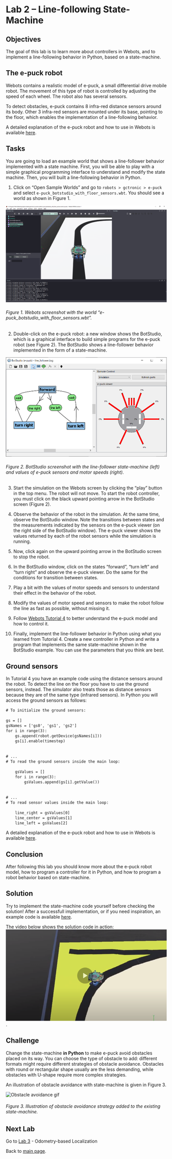 # Lab 2 – Line-following State-Machine

## Objectives
The goal of this lab is to learn more about controllers in Webots, and to implement a line-following behavior in Python, based on a state-machine. 

## The e-puck robot
Webots contains a realistic model of e-puck, a small differential drive mobile robot. The movement of this type of robot is controlled by adjusting the speed of each wheel. The robot also has several sensors. 

To detect obstacles, e-puck contains 8 infra-red distance sensors around its body. Other 3 infra-red sensors are mounted under its base, pointing to the floor, which enables the implementation of a line-following behavior. 

A detailed explanation of the e-puck robot and how to use in Webots is available [here](https://cyberbotics.com/doc/guide/epuck).

## Tasks
You are going to load an example world that shows a line-follower behavior implemented with a state machine. First, you will be able to play with a simple graphical programming interface to understand and modify the state machine. Then, you will built a line-following behavior in Python.

1. Click on “Open Sample Worlds” and go to `robots > gctronic > e-puck` and select `e-puck_botstudio_with_floor_sensors.wbt`. You should see a world as shown in Figure 1.

![Webots screenshot with e-puck](../Lab2/Webots_screenshot_with_e-puck.png)
###### Figure 1. Webots screenshot with the world “e-puck_botstudio_with_floor_sensors.wbt”.


2. Double-click on the e-puck robot: a new window shows the BotStudio, which is a graphical interface to build simple programs for the e-puck robot (see Figure 2). The BotStudio shows a line-follower behavior implemented in the form of a state-machine.

![BotStudio screenshot](../Lab2/BotStudio.png)
###### Figure 2. BotStudio screenshot with the line-follower state-machine (left) and values of e-puck sensors and motor speeds (right).

3. Start the simulation on the Webots screen by clicking the “play” button in the top menu. The robot will not move. To start the robot controller, you must click on the black upward pointing arrow in the BotStudio screen (Figure 2). 

4. Observe the behavior of the robot in the simulation. At the same time, observe the BotStudio window. Note the transitions between states and the measurements indicated by the sensors on the e-puck viewer (on the right side of the BotStudio window). The e-puck viewer shows the values returned by each of the robot sensors while the simulation is running. 

5. Now, click again on the upward pointing arrow in the BotStudio screen to stop the robot.

6. In the BotStudio window, click on the states “forward”, “turn left” and “turn right” and observe the e-puck viewer. Do the same for the conditions for transition between states. 

7. Play a bit with the values of motor speeds and sensors to understand their effect in the behavior of the robot. 

8. Modify the values of motor speed and sensors to make the robot follow the line as fast as possible, without missing it. 

9. Follow [Webots Tutorial 4](https://cyberbotics.com/doc/guide/tutorial-4-more-about-controllers?tab-language=python) to better understand the e-puck model and how to control it.

10. Finally, implement the line-follower behavior in Python using what you learned from Tutorial 4. Create a new controller in Python and write a program that implements the same state-machine shown in the BotStudio example. You can use the parameters that you think are best. 

## Ground sensors
In Tutorial 4 you have an example code using the distance sensors around the robot. To detect the line on the floor you have to use the ground sensors, instead. The simulator also treats those as distance sensors because they are of the same type (infrared sensors). In Python you will access the ground sensors as follows:

```
# To initialize the ground sensors:

gs = []
gsNames = ['gs0', 'gs1', 'gs2']
for i in range(3):
    gs.append(robot.getDevice(gsNames[i]))
    gs[i].enable(timestep)


# ...
# To read the ground sensors inside the main loop:

    gsValues = []
    for i in range(3):
        gsValues.append(gs[i].getValue())
    
    
# ...
# To read sensor values inside the main loop:

    line_right = gsValues[0]
    line_center = gsValues[1]
    line_left = gsValues[2]

```
A detailed explanation of the e-puck robot and how to use in Webots is available [here](https://cyberbotics.com/doc/guide/epuck).

## Conclusion
After following this lab you should know more about the e-puck robot model, how to program a controller for it in Python, and how to program a robot behavior based on state-machine. 

## Solution
Try to implement the state-machine code yourself before checking the solution! After a successfull implementation, or if you need inspiration, an example code is available [here](../Lab2/line_following_behavior.py).

The video below shows the solution code in action:
[![Video screenshot](../Lab2/line-follower_video_screenshot.png)](https://youtu.be/nW06dLEe-AU).

## Challenge
Change the state-machine **in Python** to make e-puck avoid obstacles placed on its way. You can choose the type of obstacle to add: different formats might require different strategies of obstacle avoidance. Obstacles with round or rectangular shape usually are the less demanding, while obstacles with U-shape require more complex strategies.

An illustration of obstacle avoidance with state-machine is given in Figure 3.

![Obstacle avoidance gif](../Lab2/obstacle_avoidance.gif)
###### Figure 3. Illustration of obstacle avoidance strategy added to the existing state-machine.

## Next Lab
Go to [Lab 3](../Lab3/ReadMe.md) - Odometry-based Localization

Back to [main page](../README.md).
